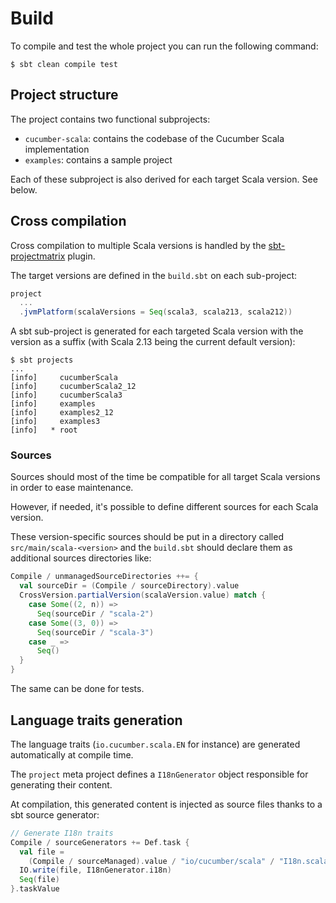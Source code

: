 # Build

To compile and test the whole project you can run the following command:

```shell
$ sbt clean compile test
```

## Project structure

The project contains two functional subprojects:
- `cucumber-scala`: contains the codebase of the Cucumber Scala implementation
- `examples`: contains a sample project

Each of these subproject is also derived for each target Scala version. See below.

## Cross compilation

Cross compilation to multiple Scala versions is handled by the [sbt-projectmatrix](https://github.com/sbt/sbt-projectmatrix) plugin.

The target versions are defined in the `build.sbt` on each sub-project:
```scala
project
  ...
  .jvmPlatform(scalaVersions = Seq(scala3, scala213, scala212))
```

A sbt sub-project is generated for each targeted Scala version with the version as a suffix
(with Scala 2.13 being the current default version):

```shell
$ sbt projects
...
[info]     cucumberScala
[info]     cucumberScala2_12
[info]     cucumberScala3
[info]     examples
[info]     examples2_12
[info]     examples3
[info]   * root
```

### Sources

Sources should most of the time be compatible for all target Scala versions in order to ease maintenance.

However, if needed, it's possible to define different sources for each Scala version.

These version-specific sources should be put in a directory called `src/main/scala-<version>` and the `build.sbt`
should declare them as additional sources directories like:
```scala
Compile / unmanagedSourceDirectories ++= {
  val sourceDir = (Compile / sourceDirectory).value
  CrossVersion.partialVersion(scalaVersion.value) match {
    case Some((2, n)) =>
      Seq(sourceDir / "scala-2")
    case Some((3, 0)) =>
      Seq(sourceDir / "scala-3")
    case _ =>
      Seq()
  }
}
```

The same can be done for tests.

## Language traits generation

The language traits (`io.cucumber.scala.EN` for instance) are generated automatically at compile time.

The `project` meta project defines a `I18nGenerator` object responsible for generating their content.

At compilation, this generated content is injected as source files thanks to a sbt source generator:
```scala
// Generate I18n traits
Compile / sourceGenerators += Def.task {
  val file =
    (Compile / sourceManaged).value / "io/cucumber/scala" / "I18n.scala"
  IO.write(file, I18nGenerator.i18n)
  Seq(file)
}.taskValue
```
